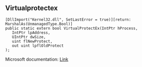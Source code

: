 ## Virtualprotectex

```
[DllImport("Kernel32.dll", SetLastError = true)][return: MarshalAs(UnmanagedType.Bool)]
public static extern bool VirtualProtectEx(IntPtr hProcess,
   IntPtr lpAddress,
   UIntPtr dwSize,
   uint flNewProtect,
   out uint lpflOldProtect
);
```

Microsoft documentation: [Link](https://docs.microsoft.com/en-us/windows/win32/api/memoryapi/nf-memoryapi-virtualprotectex)
